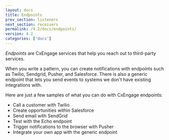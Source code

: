 ```yaml
---
layout: docs
title: Endpoints
prev_section: listeners
next_section: receivers
permalink: /4.2/docs/endpoints/
version: 4.2
categories: ['docs']
---
```


*Endpoints* are CxEngage services that help you reach out to third-party
services.

When you write a pattern, you can create notifications with endpoints such as
Twilio, Sendgrid, Pusher, and Salesforce. There is also a generic endpoint that lets
you send events to systems we don't have existing integrations with.

Here are just a few samples of what you can do with CxEngage endpoints:

* Call a customer with Twilio
* Create opportunities within Salesforce
* Send email with SendGrid
* Test with the Echo endpoint
* Trigger notifications to the browser with Pusher
* Integrate your own app with the generic endpoint
